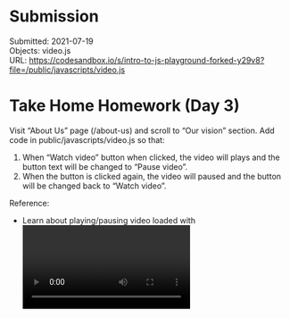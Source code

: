 # Submission
Submitted: 2021-07-19<br>
Objects: video.js<br>
URL: https://codesandbox.io/s/intro-to-js-playground-forked-y29v8?file=/public/javascripts/video.js<br>


# Take Home Homework (Day 3)
Visit “About Us” page (/about-us) and scroll to “Our vision” section.
Add code in public/javascripts/video.js so that:
1. When “Watch video” button when clicked, the video will plays and the button text will be changed to “Pause video”.
1. When the button is clicked again, the video will paused and the button will be changed back to “Watch video”.

Reference:
- Learn about playing/pausing video loaded with <video> HTML element in this article.


